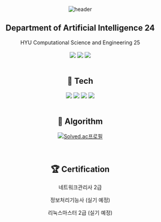 <div align="center">  
  
  ![header](https://capsule-render.vercel.app/api?type=Waving&text=TaegyeongKim&fontColor=FFFFFF&height=200&fontAlign=67&fontAlignY=39&color=0:330867,100:30cfd0)

##  Department of Artificial Intelligence 24
HYU Computational Science and Engineering 25
  <br/>
  <br/>
  <img src="https://img.shields.io/badge/GDSC-4285F4?style=for-the-badge&logo=Google&logoColor=white"/>
  <img src="https://img.shields.io/badge/linux-FCC624?style=for-the-badge&logo=linux&logoColor=white"/>
  <img src="https://img.shields.io/badge/windows-0078D4?style=for-the-badge&logo=windows&logoColor=white"/>
  <br/>
  <br/>

## 📄 Tech
<img src="https://img.shields.io/badge/C-A8B9CC?style=for-the-badge&logo=C&logoColor=white"/>
<img src="https://img.shields.io/badge/C++-00599C?style=for-the-badge&logo=cplusplus&logoColor=white"/>
<img src="https://img.shields.io/badge/Python-3776AB?style=for-the-badge&logo=Python&logoColor=white"/>
<img src="https://img.shields.io/badge/Tensorflow-FF6F00?style=for-the-badge&logo=Tensorflow&logoColor=white"/>
  <br/>
  <br/>
  
## 📖 Algorithm  
[![Solved.ac프로필](http://mazassumnida.wtf/api/v2/generate_badge?boj=danielkim05216)](https://solved.ac/danielkim05216)  
  <br/>
  <br/>

## 🏆 Certification
네트워크관리사 2급  

정보처리기능사 (실기 예정) 

리눅스마스터 2급 (실기 예정)
  <br/>
  <br/>
  
</div>
